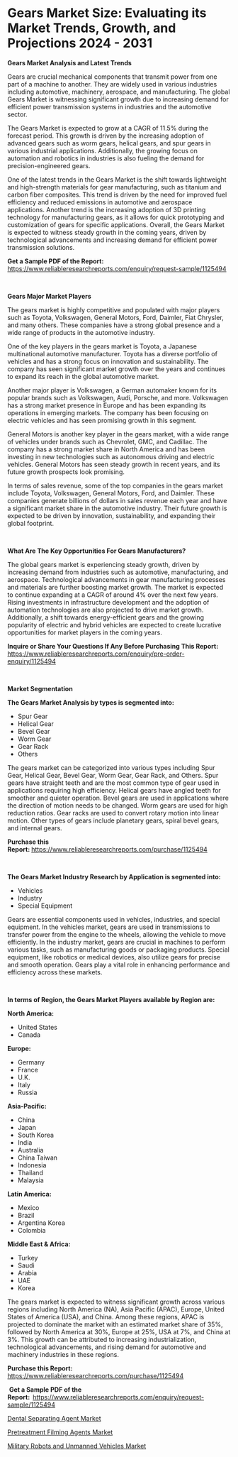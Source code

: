 <p><h1>Gears Market Size: Evaluating its Market Trends, Growth, and Projections 2024 - 2031</h1></p><p><strong>Gears Market Analysis and Latest Trends</strong></p>
<p><p>Gears are crucial mechanical components that transmit power from one part of a machine to another. They are widely used in various industries including automotive, machinery, aerospace, and manufacturing. The global Gears Market is witnessing significant growth due to increasing demand for efficient power transmission systems in industries and the automotive sector. </p><p>The Gears Market is expected to grow at a CAGR of 11.5% during the forecast period. This growth is driven by the increasing adoption of advanced gears such as worm gears, helical gears, and spur gears in various industrial applications. Additionally, the growing focus on automation and robotics in industries is also fueling the demand for precision-engineered gears.</p><p>One of the latest trends in the Gears Market is the shift towards lightweight and high-strength materials for gear manufacturing, such as titanium and carbon fiber composites. This trend is driven by the need for improved fuel efficiency and reduced emissions in automotive and aerospace applications. Another trend is the increasing adoption of 3D printing technology for manufacturing gears, as it allows for quick prototyping and customization of gears for specific applications. Overall, the Gears Market is expected to witness steady growth in the coming years, driven by technological advancements and increasing demand for efficient power transmission solutions.</p></p>
<p><strong>Get a Sample PDF of the Report:&nbsp;</strong> <a href="https://www.reliableresearchreports.com/enquiry/request-sample/1125494">https://www.reliableresearchreports.com/enquiry/request-sample/1125494</a></p>
<p>&nbsp;</p>
<p><strong>Gears Major Market Players</strong></p>
<p><p>The gears market is highly competitive and populated with major players such as Toyota, Volkswagen, General Motors, Ford, Daimler, Fiat Chrysler, and many others. These companies have a strong global presence and a wide range of products in the automotive industry. </p><p>One of the key players in the gears market is Toyota, a Japanese multinational automotive manufacturer. Toyota has a diverse portfolio of vehicles and has a strong focus on innovation and sustainability. The company has seen significant market growth over the years and continues to expand its reach in the global automotive market.</p><p>Another major player is Volkswagen, a German automaker known for its popular brands such as Volkswagen, Audi, Porsche, and more. Volkswagen has a strong market presence in Europe and has been expanding its operations in emerging markets. The company has been focusing on electric vehicles and has seen promising growth in this segment.</p><p>General Motors is another key player in the gears market, with a wide range of vehicles under brands such as Chevrolet, GMC, and Cadillac. The company has a strong market share in North America and has been investing in new technologies such as autonomous driving and electric vehicles. General Motors has seen steady growth in recent years, and its future growth prospects look promising.</p><p>In terms of sales revenue, some of the top companies in the gears market include Toyota, Volkswagen, General Motors, Ford, and Daimler. These companies generate billions of dollars in sales revenue each year and have a significant market share in the automotive industry. Their future growth is expected to be driven by innovation, sustainability, and expanding their global footprint.</p></p>
<p>&nbsp;</p>
<p><strong>What Are The Key Opportunities For Gears Manufacturers?</strong></p>
<p><p>The global gears market is experiencing steady growth, driven by increasing demand from industries such as automotive, manufacturing, and aerospace. Technological advancements in gear manufacturing processes and materials are further boosting market growth. The market is expected to continue expanding at a CAGR of around 4% over the next few years. Rising investments in infrastructure development and the adoption of automation technologies are also projected to drive market growth. Additionally, a shift towards energy-efficient gears and the growing popularity of electric and hybrid vehicles are expected to create lucrative opportunities for market players in the coming years.</p></p>
<p><strong>Inquire or Share Your Questions If Any Before Purchasing This Report:</strong> <a href="https://www.reliableresearchreports.com/enquiry/pre-order-enquiry/1125494">https://www.reliableresearchreports.com/enquiry/pre-order-enquiry/1125494</a></p>
<p>&nbsp;</p>
<p><strong>Market Segmentation</strong></p>
<p><strong>The Gears Market Analysis by types is segmented into:</strong></p>
<p><ul><li>Spur Gear</li><li>Helical Gear</li><li>Bevel Gear</li><li>Worm Gear</li><li>Gear Rack</li><li>Others</li></ul></p>
<p><p>The gears market can be categorized into various types including Spur Gear, Helical Gear, Bevel Gear, Worm Gear, Gear Rack, and Others. Spur gears have straight teeth and are the most common type of gear used in applications requiring high efficiency. Helical gears have angled teeth for smoother and quieter operation. Bevel gears are used in applications where the direction of motion needs to be changed. Worm gears are used for high reduction ratios. Gear racks are used to convert rotary motion into linear motion. Other types of gears include planetary gears, spiral bevel gears, and internal gears.</p></p>
<p><strong>Purchase this Report:&nbsp;</strong><a href="https://www.reliableresearchreports.com/purchase/1125494">https://www.reliableresearchreports.com/purchase/1125494</a></p>
<p>&nbsp;</p>
<p><strong>The Gears Market Industry Research by Application is segmented into:</strong></p>
<p><ul><li>Vehicles</li><li>Industry</li><li>Special Equipment</li></ul></p>
<p><p>Gears are essential components used in vehicles, industries, and special equipment. In the vehicles market, gears are used in transmissions to transfer power from the engine to the wheels, allowing the vehicle to move efficiently. In the industry market, gears are crucial in machines to perform various tasks, such as manufacturing goods or packaging products. Special equipment, like robotics or medical devices, also utilize gears for precise and smooth operation. Gears play a vital role in enhancing performance and efficiency across these markets.</p></p>
<p>&nbsp;</p>
<p><strong>In terms of Region, the Gears Market Players available by Region are:</strong></p>
<p>
    <p> <strong> North America: </strong>
        <ul>
            <li>United States</li>
            <li>Canada</li>
        </ul>
        </p> 
    <p> <strong> Europe: </strong>
        <ul>
            <li>Germany</li>
            <li>France</li>
            <li>U.K.</li>
            <li>Italy</li>
            <li>Russia</li>
        </ul>
        </p> 
    <p> <strong> Asia-Pacific: </strong>
        <ul>
            <li>China</li>
            <li>Japan</li>
            <li>South Korea</li>
            <li>India</li>
            <li>Australia</li>
            <li>China Taiwan</li>
            <li>Indonesia</li>
            <li>Thailand</li>
            <li>Malaysia</li>
        </ul>
        </p> 
    <p> <strong> Latin America: </strong>
        <ul>
            <li>Mexico</li>
            <li>Brazil</li>
            <li>Argentina Korea</li>
            <li>Colombia</li>
        </ul>
        </p> 
    <p> <strong> Middle East & Africa: </strong>
        <ul>
            <li>Turkey</li>
            <li>Saudi</li>
            <li>Arabia</li>
            <li>UAE</li>
            <li>Korea</li>
        </ul>
    </p>
    </p>
<p><p>The gears market is expected to witness significant growth across various regions including North America (NA), Asia Pacific (APAC), Europe, United States of America (USA), and China. Among these regions, APAC is projected to dominate the market with an estimated market share of 35%, followed by North America at 30%, Europe at 25%, USA at 7%, and China at 3%. This growth can be attributed to increasing industrialization, technological advancements, and rising demand for automotive and machinery industries in these regions.</p></p>
<p><strong>Purchase this Report: </strong><a href="https://www.reliableresearchreports.com/purchase/1125494">https://www.reliableresearchreports.com/purchase/1125494</a></p>
<p>&nbsp;<strong>Get a Sample PDF of the Report:&nbsp;&nbsp;</strong><a href="https://www.reliableresearchreports.com/enquiry/request-sample/1125494">https://www.reliableresearchreports.com/enquiry/request-sample/1125494</a></p>
<p><strong></strong></p>
<p><p><a href="https://view.publitas.com/reportprime-1/dental-separating-agent-market-offer-valuable-insights-into-market-size-market-share-market-trends-and-projections-spanning-from-2023-to-2030/">Dental Separating Agent Market</a></p><p><a href="https://view.publitas.com/reportprime-1/pretreatment-filming-agents-market-size-market-share-and-global-market-analysis-report-2023-2030/">Pretreatment Filming Agents Market</a></p><p><a href="https://view.publitas.com/reportprime-1/insights-into-military-robots-and-unmanned-vehicles-market-size-analysing-market-share-trends-and-growth-from-2023-to-2030/">Military Robots and Unmanned Vehicles Market</a></p></p>